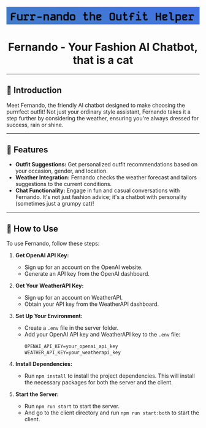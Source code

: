 <!-- Project Logo -->
<p align="center">
  <img src="client/assets/logo.png" alt="Fernando Logo">
</p>

<!-- Project Title -->
<h1 align="center">Fernando - Your Fashion AI Chatbot, that is a cat</h1>

---

## 🌟 Introduction

Meet Fernando, the friendly AI chatbot designed to make choosing the purrrfect outfit! Not just your ordinary style assistant, Fernando takes it a step further by considering the weather, ensuring you're always dressed for success, rain or shine.

---

## 🎩 Features

- **Outfit Suggestions:** Get personalized outfit recommendations based on your occasion, gender, and location.
- **Weather Integration:** Fernando checks the weather forecast and tailors suggestions to the current conditions.
- **Chat Functionality:** Engage in fun and casual conversations with Fernando. It's not just fashion advice; it's a chatbot with personality (sometimes just a grumpy cat)!

---

## 🚀 How to Use

To use Fernando, follow these steps:

1. **Get OpenAI API Key:**
    - Sign up for an account on the OpenAI website.
    - Generate an API key from the OpenAI dashboard.

2. **Get Your WeatherAPI Key:**
    - Sign up for an account on WeatherAPI.
    - Obtain your API key from the WeatherAPI dashboard.

3. **Set Up Your Environment:**
    - Create a `.env` file in the server folder.
    - Add your OpenAI API key and WeatherAPI key to the `.env` file:
      ```env
      OPENAI_API_KEY=your_openai_api_key
      WEATHER_API_KEY=your_weatherapi_key
      ```

4. **Install Dependencies:**
    - Run `npm install` to install the project dependencies. This will install the necessary packages for both the server and the client.

5. **Start the Server:**
    - Run `npm run start` to start the server.
    - And go to the client directory and run `npm run start:both` to start the client.
